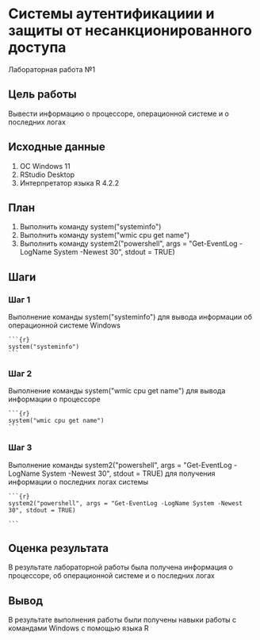 # Системы аутентификациии и защиты от несанкционированного доступа

Лабораторная работа №1

## Цель работы

Вывести информацию о процессоре, операционной системе и о последних логах

## Исходные данные

1.  ОС Windows 11
2.  RStudio Desktop
3.  Интерпретатор языка R 4.2.2

## План

1.  Выполнить команду system("systeminfo")
2.  Выполнить команду system("wmic cpu get name")
3.  Выполнить команду system2("powershell", args = "Get-EventLog -LogName System -Newest 30", stdout = TRUE)


## Шаги

### Шаг 1
Выполнение команды system("systeminfo") для вывода информации об операционной системе Windows

    ```{r}
    system("systeminfo")
    ```

### Шаг 2
Выполнение команды system("wmic cpu get name") для вывода информации о процессоре

    ```{r}
    system("wmic cpu get name")
    ```

### Шаг 3
Выполнение команды system2("powershell", args = "Get-EventLog -LogName System -Newest 30", stdout = TRUE) для получения информации о последних логах системы

    ```{r}
    system2("powershell", args = "Get-EventLog -LogName System -Newest 30", stdout = TRUE)

    ```

## Оценка результата

В результате лабораторной работы была получена информация о процессоре, об операционной системе и о последних логах

## Вывод

В результате выполнения работы были получены навыки работы с командами Windows с помощью языка R
